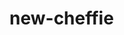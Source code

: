 # new-cheffie

<!-- // models singular
// routes controllers one time -->


<!-- Restaurant quality food delivered right to your door -->
